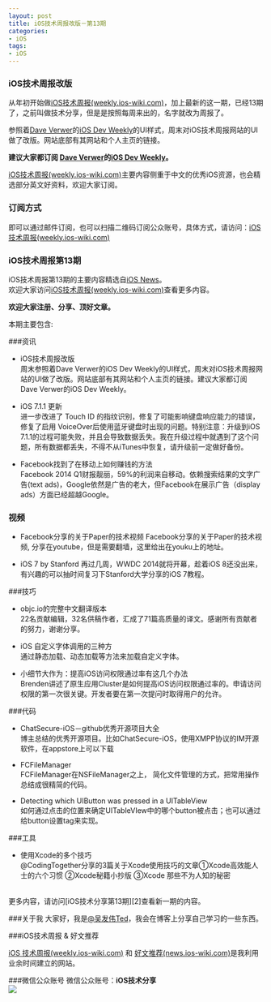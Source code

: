 ```yaml
---
layout: post   
title: iOS技术周报改版－第13期        
categories: 
- iOS   
tags:     
- iOS
---    
```

 
### iOS技术周报改版
从年初开始做[iOS技术周报(weekly.ios-wiki.com)][7]，加上最新的这一期，已经13期了，之前叫做技术分享，但是是按照每周来出的，名字就改为周报了。

参照着[Dave Verwer][3]的[iOS Dev Weekly][4]的UI样式，周末对iOS技术周报网站的UI做了改版。网站底部有其网站和个人主页的链接。


**建议大家都订阅 [Dave Verwer][3]的[iOS Dev Weekly][4]。**


[iOS技术周报(weekly.ios-wiki.com)][7]主要内容侧重于中文的优秀iOS资源，也会精选部分英文好资料，欢迎大家订阅。

### 订阅方式

即可以通过邮件订阅，也可以扫描二维码订阅公众账号，具体方式，请访问：[iOS技术周报(weekly.ios-wiki.com)][7]	
 
 

### iOS技术周报第13期


iOS技术周报第13期的主要内容精选自[iOS News][1]。   
欢迎大家访问[iOS技术周报(weekly.ios-wiki.com)][7]查看更多内容。


**欢迎大家注册、分享、顶好文章。**


本期主要包含:

###资讯

* iOS技术周报改版  
周末参照着Dave Verwer的iOS Dev Weekly的UI样式，周末对iOS技术周报网站的UI做了改版。网站底部有其网站和个人主页的链接。建议大家都订阅 Dave Verwer的iOS Dev Weekly。

* iOS 7.1.1 更新  
进一步改进了 Touch ID 的指纹识别，修复了可能影响键盘响应能力的错误，修复了启用 VoiceOver后使用蓝牙键盘时出现的问题。特别注意：升级到iOS 7.1.1的过程可能失败，并且会导致数据丢失。我在升级过程中就遇到了这个问题，所有数据都丢失，不得不从iTunes中恢复，请升级前一定做好备份。

* Facebook找到了在移动上如何赚钱的方法  
 Facebook 2014 Q1财报靓丽，59%的利润来自移动。依赖搜索结果的文字广告(text ads)，Google依然是广告的老大，但Facebook在展示广告（display ads）方面已经超越Google。

### 视频

* Facebook分享的关于Paper的技术视频
Facebook分享的关于Paper的技术视频, 分享在youtube，但是需要翻墙，这里给出在youku上的地址。

* iOS 7 by Stanford
再过几周，WWDC 2014就将开幕，趁着iOS 8还没出来，有兴趣的可以抽时间复习下Stanford大学分享的iOS 7教程。

###技巧

* objc.io的完整中文翻译版本  
22名贡献编辑，32名供稿作者，汇成了71篇高质量的译文。感谢所有贡献者的努力，谢谢分享。

* iOS 自定义字体调用的三种方  
通过静态加载、动态加载等方法来加载自定义字体。

* 小细节大作为：提高iOS访问权限通过率有这几个办法  
Brenden讲述了原生应用Cluster是如何提高iOS访问权限通过率的。申请访问权限的第一次很关键。开发者要在第一次提问时取得用户的允许。



###代码

* ChatSecure-iOS－github优秀开源项目大全  
博主总结的优秀开源项目。比如ChatSecure-iOS，使用XMPP协议的IM开源软件，在appstore上可以下载

* FCFileManager  
FCFileManager在NSFileManager之上， 简化文件管理的方式，把常用操作总结成很精简的代码。

* Detecting which UIButton was pressed in a UITableView   
如何通过点击的位置来确定UITableVIew中的哪个button被点击；也可以通过给button设置tag来实现。

###工具

* 使用Xcode的多个技巧    
@CodingTogether分享的3篇关于Xcode使用技巧的文章①Xcode高效能人士的六个习惯 ②Xcode秘籍小抄版 ③Xcode 那些不为人知的秘密





<br>
更多内容，请访问[iOS技术分享第13期][2]查看新一期的内容。  


<br>

###关于我
大家好，我是[@吴发伟Ted](http://weibo.com/wufawei)，我会在博客上分享自己学习的一些东西。

###iOS技术周报 & 好文推荐

[iOS 技术周报(weekly.ios-wiki.com)][7] 和 [好文推荐(news.ios-wiki.com)][5]是我利用业余时间建立的网站。

###微信公众账号
微信公众账号：**iOS技术分享**  
![](http://farm3.staticflickr.com/2826/10855679484_56b7429bd6_m.jpg)



<br/>

[1]:http://news.ios-wiki.com
[2]:http://weekly.ios-wiki.com/issues/13
[3]:http://twitter.com/daveverwer
[4]:https://iosdevweekly.com/
[5]:http://news.ios-wiki.com
[6]:http://www.ios-wiki.com
[7]:http://weekly.ios-wiki.com
